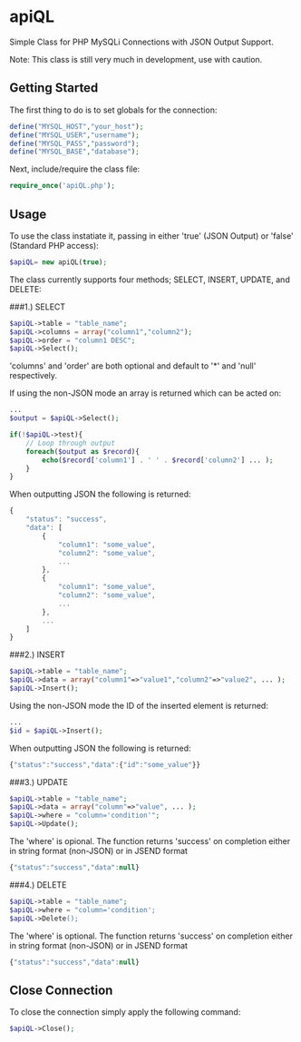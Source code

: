 apiQL
=====

Simple Class for PHP MySQLi Connections with JSON Output Support.

Note: This class is still very much in development, use with caution.

## Getting Started

The first thing to do is to set globals for the connection:

```php
define("MYSQL_HOST","your_host");
define("MYSQL_USER","username");
define("MYSQL_PASS","password");
define("MYSQL_BASE","database");
```
    
Next, include/require the class file:

```php
require_once('apiQL.php');
```

## Usage


To use the class instatiate it, passing in either 'true' (JSON Output) or 'false' (Standard PHP access):

```php
$apiQL= new apiQL(true);
```
    
The class currently supports four methods; SELECT, INSERT, UPDATE, and DELETE:

###1.) SELECT

```php
$apiQL->table = "table_name";
$apiQL->columns = array("column1","column2");
$apiQL->order = "column1 DESC";
$apiQL->Select();
```
    
'columns' and 'order' are both optional and default to '*' and 'null' respectively.

If using the non-JSON mode an array is returned which can be acted on:

```php
...
$output = $apiQL->Select();

if(!$apiQL->test){
    // Loop through output
    foreach($output as $record){
        echo($record['column1'] . ' ' . $record['column2'] ... );
    }
}
```
    
When outputting JSON the following is returned:

```javascript
{
    "status": "success",
    "data": [
        {
            "column1": "some_value",
            "column2": "some_value",
            ...
        },
        {
            "column1": "some_value",
            "column2": "some_value",
            ...
        },
        ...
    ]
}
```
    
###2.) INSERT

```php
$apiQL->table = "table_name";
$apiQL->data = array("column1"=>"value1","column2"=>"value2", ... );
$apiQL->Insert();
```
    
Using the non-JSON mode the ID of the inserted element is returned:

```php
...
$id = $apiQL->Insert();
```
    
When outputting JSON the following is returned:

```javascript
{"status":"success","data":{"id":"some_value"}}
```
    
###3.) UPDATE

```php
$apiQL->table = "table_name";
$apiQL->data = array("column"=>"value", ... );
$apiQL->where = "column='condition'";
$apiQL->Update();
```
    
The 'where' is opional. The function returns 'success' on completion either in string format (non-JSON) or in JSEND format 

```javascript
{"status":"success","data":null}
```

###4.) DELETE

```php
$apiQL->table = "table_name";
$apiQL->where = "column='condition';
$apiQL->Delete();
```
    
The 'where' is optional. The function returns 'success' on completion either in string format (non-JSON) or in JSEND format 

```javascript
{"status":"success","data":null}
```

## Close Connection

To close the connection simply apply the following command:

```php
$apiQL->Close();
```